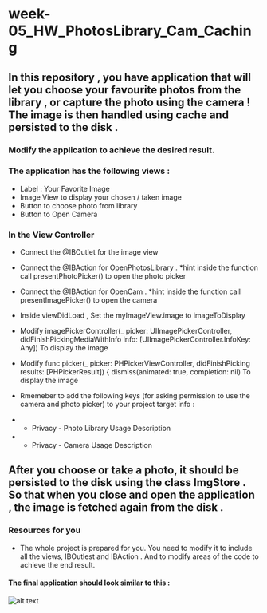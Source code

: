 # week-05_HW_PhotosLibrary_Cam_Caching

## In this repository , you have application that will let you choose your favourite photos from the library , or capture the photo using the camera ! The image is then handled using cache and persisted to the disk . 

### Modify the application to achieve the desired result. 

### The application has the following views :
- Label : Your Favorite  Image
- Image View to display your chosen / taken image
- Button to choose photo from library
- Button to Open Camera

### In the View Controller
- Connect the @IBOutlet for the image view 
- Connect the @IBAction for  OpenPhotosLibrary . *hint inside the function call  presentPhotoPicker() to open the photo picker
- Connect the @IBAction for  OpenCam . *hint inside the function call  presentImagePicker() to open the camera
- Inside viewDidLoad , Set the myImageView.image to imageToDisplay
- Modify imagePickerController(_ picker: UIImagePickerController,
            didFinishPickingMediaWithInfo info: [UIImagePickerController.InfoKey: Any])  To display the image
- Modify func picker(_ picker: PHPickerViewController, didFinishPicking results: [PHPickerResult]) {
        dismiss(animated: true, completion: nil) To display the image
        
- Rmemeber to add the following keys (for asking permission to use the camera and photo picker) to your project target info :
- - Privacy - Photo Library Usage Description 
- - Privacy - Camera Usage Description

## After you choose or take a photo, it should be persisted to the disk using the class ImgStore . So that when you close and open the application , the image is fetched again from the disk .

### Resources for you 
- The whole project is prepared for you. You need to modify it to include all the views, IBOutlest and IBAction . And to modify areas of the code to achieve the end result. 


#### The final application should look similar to this :
![alt text]()


